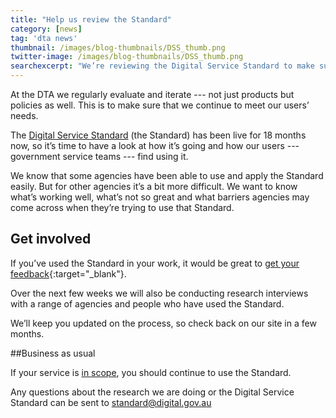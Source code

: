```yaml
---
title: "Help us review the Standard"
category: [news]
tag: 'dta news'
thumbnail: /images/blog-thumbnails/DSS_thumb.png
twitter-image: /images/blog-thumbnails/DSS_thumb.png
searchexcerpt: "We’re reviewing the Digital Service Standard to make sure that it’s working for you. You can help us by submitting your feedback."
---
```


At the DTA we regularly evaluate and iterate --- not just products but policies as well. This is to make sure that we continue to meet our users’ needs. 

The [Digital Service Standard](https://www.dta.gov.au/standard/) (the Standard) has been live for 18 months now, so it’s time to have a look at how it’s going and how our users --- government service teams --- find using it. 

We know that some agencies have been able to use and apply the Standard easily. But for other agencies it’s a bit more difficult. We want to know what’s working well, what’s not so great and what barriers agencies may come across when they’re trying to use that Standard. 

## Get involved

If you’ve used the Standard in your work, it would be great to [get your feedback](https://www.surveymonkey.com/r/BG8RHYP){:target="_blank"}. 

Over the next few weeks we will also be conducting research interviews with a range of agencies and people who have used the Standard. 

We’ll keep you updated on the process, so check back on our site in a few months. 

##Business as usual

If your service is [in scope](https://www.dta.gov.au/standard/scope-of-standard/), you should continue to use the Standard.

Any questions about the research we are doing or the Digital Service Standard can be sent to [standard@digital.gov.au](mailto:standard@digital.gov.au)


